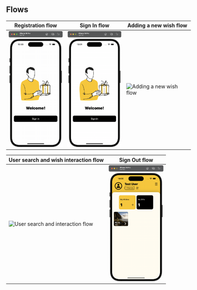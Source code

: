 ## Flows

| Registration flow                             | Sign In flow                                   | Adding a new wish flow                       |
|-----------------------------------------------|------------------------------------------------|----------------------------------------------|
| <img src="https://github.com/dartchuwak/GleefulPreview/blob/main/media/1.gif" height="316" width="149" alt="Registration flow"> | <img src="https://github.com/dartchuwak/GleefulPreview/blob/main/media/2.gif" height="316" width="149" alt="SignIn flow"> | <img src="https://github.com/dartchuwak/GleefulPreview/blob/main/media/3.gif" height="316" width="149" alt="Adding a new wish flow"> |

| User search and wish interaction flow                 | Sign Out flow                                  |
|-------------------------------------------------------|------------------------------------------------|
| <img src="https://github.com/dartchuwak/GleefulPreview/blob/main/media/4.gif" height="316" width="149" alt="User search and interaction flow"> | <img src="https://github.com/dartchuwak/GleefulPreview/blob/main/media/5.gif" height="316" width="149" alt="SignOut flow"> |
